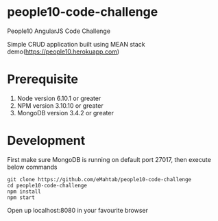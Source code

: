 # people10-code-challenge
People10 AngularJS  Code Challenge

Simple CRUD application built using MEAN stack demo(https://people10.herokuapp.com)

# Prerequisite

1. Node version 6.10.1 or greater
2. NPM version 3.10.10 or greater
3. MongoDB version 3.4.2 or greater



# Development

First make sure MongoDB is running on default port 27017, then execute below commands

```
git clone https://github.com/eMahtab/people10-code-challenge
cd people10-code-challenge
npm install
npm start
```
Open up localhost:8080 in your favourite browser
